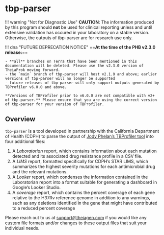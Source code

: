 # tbp-parser

!!! warning "Not for Diagnostic Use"
    **CAUTION**: The information produced by this program should **not** be used for clinical reporting unless and until extensive validation has occured in your laboratory on a stable version. Otherwise, the outputs of tbp-parser are for research use only.

!!! dna "FUTURE DEPRECATION NOTICE"
    ==**At the time of the PHB v2.3.0 release:**==

    - **all** branches on Terra that have been mentioned in this documentation will be deleted. Please use the v2.3.0 version of TheiaProk moving forward.
    - the `main` branch of tbp-parser will host v2.1.0 and above; earlier versions of tbp-parser will no longer be supported
    - future releases of tbp-parser will only support outputs generated by TBProfiler v6.0.0 and above.

    **Versions of TBProfiler prior to v6.0.0 are not compatible with v2+ of tbp-parser.** Please ensure that you are using the correct version of tbp-parser for your version of TBProfiler.

## Overview

`tbp-parser` is a tool developed in partnership with the California Department of Health (CDPH) to parse the output of [Jody Phelan’s TBProfiler tool](https://github.com/jodyphelan/TBProfiler) into four additional files:

1. A *Laboratorian* report, which contains information about each mutation detected and its associated drug resistance profile in a CSV file.
2. A *LIMS* report, formatted specifically for CDPH’s STAR LIMS, which summarizes the highest severity mutations for each antimicrobial drug and the relevant mutations.
3. A *Looker* report, which condenses the information contained in the Laboratorian report into a format suitable for generating a dashboard in Google’s Looker Studio.
4. A *coverage* report, which contains the percent coverage of each gene relative to the H37Rv reference genome in addition to any warnings, such as any deletions identified in the gene that might have contributed to a reduced percent coverage

Please reach out to us at <support@theiagen.com> if you would like any custom file formats and/or changes to these output files that suit your individual needs.


